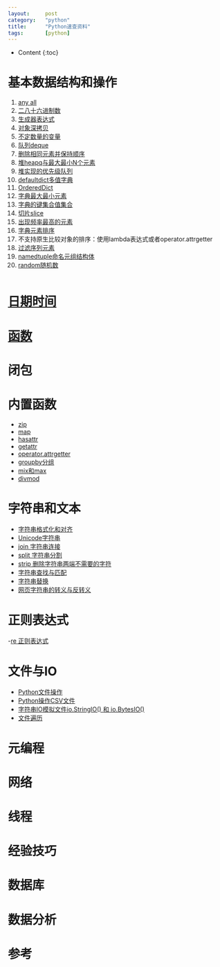 ```yaml
---
layout:		post
category:	"python"
title:		"Python速查资料"
tags:		[python]
---
```

- Content
{:toc}

# 基本数据结构和操作
1. [any all](./python-any-all.html)
1. [二八十六进制数](./python-0b0o0x.html)
1. [生成器表达式](./python-generator.html)
1. [对象深拷贝](./python-deepcopy.html)
1. [不定数量的变量](./python-var-arg.html)
1. [队列deque](./python-deque.html)
1. [删除相同元素并保持顺序](./python-deque.html)
1. [堆heapq与最大最小N个元素](./python-heapq.html)
1. [堆实现的优先级队列](./python-heapq.html)
1. [defaultdict多值字典](./python-defaultdict.html)
1. [OrderedDict](./python-ordereddict.html)
1. [字典最大最小元素](./python-dict.html)
1. [字典的键集合值集合](./python-dict.html)
1. [切片slice](./python-slice.html)
1. [出现频率最高的元素](./python-counter.html)
1. [字典元素排序](./python-sorted.html)
1. 不支持原生比较对象的排序：使用lambda表达式或者operator.attrgetter
1. [过滤序列元素](./python-filt-item.html)
1. [namedtuple命名元组结构体](./python-namedtuple.html)
1. [random随机数](./python-random.html)

```python

```

# [日期时间](./python-datetime.html)

# [函数](./python-function.html)
# 闭包

# 内置函数
- [zip](./python-zip.html)
- [map](./python-map.html)
- [hasattr](./python-hasattr.html)
- [getattr](./python-getattr.html)
- [operator.attrgetter](./python-attrgetter.html)
- [groupby分组](./python-groupby.html)
- [mix和max](./python-min-max.html)
- [divmod](./python-divmod.html)

# 字符串和文本
- [字符串格式化和对齐](./python-format.html)
- [Unicode字符串](./python-unicode.html)
- [join 字符串连接](./python-join.html)
- [split 字符串分割](./python-split.html)
- [strip 删除字符串两端不需要的字符](./python-strip.html)
- [字符串查找与匹配](./python-string-find.html)
- [字符串替换](./python-string.replace.html)
- [网页字符串的转义与反转义](./python-escape.html)

# 正则表达式
-[re 正则表达式](./python-re.html)

# 文件与IO
- [Python文件操作](./python-file.html)
- [Python操作CSV文件](./python-csv.html)
- [字符串IO模拟文件io.StringIO() 和 io.BytesIO()](./python-stringio-bytesio.html)
- [文件遍历](./python-glob.html)

# 元编程


# 网络


# 线程


# 经验技巧


# 数据库


# 数据分析


# 参考
